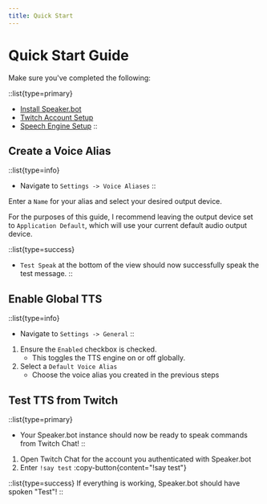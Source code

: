 ```yaml
---
title: Quick Start
---
```


# Quick Start Guide

Make sure you've completed the following:

::list{type=primary}
- [Install Speaker.bot](/get-started/installation)
- [Twitch Account Setup](/get-started/accounts)
- [Speech Engine Setup](/get-started/speech-engines)
::

## Create a Voice Alias
::list{type=info}
- Navigate to `Settings -> Voice Aliases`
::

Enter a `Name` for your alias and select your desired output device.

For the purposes of this guide, I recommend leaving the output device set to `Application Default`, which will use your current default audio output device.

::list{type=success}
- `Test Speak` at the bottom of the view should now successfully speak the test message.
::

## Enable Global TTS
::list{type=info}
- Navigate to `Settings -> General`
::

1. Ensure the `Enabled` checkbox is checked.
    - This toggles the TTS engine on or off globally.
2. Select a `Default Voice Alias`
    - Choose the voice alias you created in the previous steps

## Test TTS from Twitch
::list{type=primary}
- Your Speaker.bot instance should now be ready to speak commands from Twitch Chat!
::

1. Open Twitch Chat for the account you authenticated with Speaker.bot
2. Enter `!say test` :copy-button{content="!say test"}

::list{type=success}
If everything is working, Speaker.bot should have spoken "Test"!
::